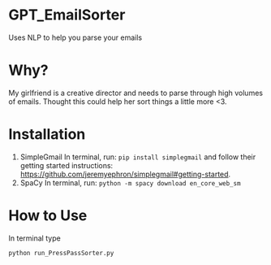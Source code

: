# GPT_EmailSorter
Uses NLP to help you parse your emails 

# Why?
My girlfriend is a creative director and needs to parse through high volumes of emails. Thought this could help her sort things a little more <3.

# Installation
1. SimpleGmail
    In terminal, run: `pip install simplegmail` and follow their getting started instructions: https://github.com/jeremyephron/simplegmail#getting-started.
2. SpaCy
    In terminal, run: `python -m spacy download en_core_web_sm`

# How to Use
In terminal type
```
python run_PressPassSorter.py
```
